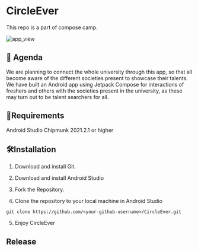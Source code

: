 # CircleEver

This repo is a part of compose camp. 

![app_view](https://github.com/lakshay-nasa/CircleEver/blob/86151678d51d3084fd756fcee457c55b158d7db7/ce_img/app_view.png)

## 🎯 Agenda 

We are planning to connect the whole university through this app, so that all become aware of the different societies present to showcase their talents. We have built an Android app using Jetpack Compose for interactions of freshers and others with the societies present in the university, as these may turn out to be talent searchers for all.

## 🌱Requirements

Android Studio Chipmunk 2021.2.1 or higher

## 🛠️Installation

  1. Download and install Git.
  
  2. Download and install Android Studio
  
  3. Fork the Repository.
  
  4. Clone the repository to your local machine in Android Studio

    git clone https://github.com/<your-github-username>/CircleEver.git
    
  5. Enjoy CircleEver
  
  
  ##  Release
      
